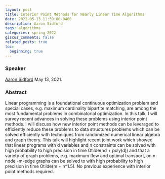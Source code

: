 ```yaml
---
layout: post
title: Interior Point Methods for Nearly Linear Time Algorithms
date: 2022-05-13 11:59:00-0400
description: Aaron Sidford
tags: algorithms
categories: spring-2022
giscus_comments: false
related_posts: true
toc:
  beginning: true
---
```


### Speaker 

[Aaron Sidford](https://web.stanford.edu/~sidford/)
May 13, 2021. 


### Abstract

Linear programming is a foundational continuous optimization problem and special cases, e.g. maximum cardinality bipartite matching, are among the most fundamental problems in combinatorial optimization. In this talk, I will survey recent advances in solving these problems using interior point methods. I will discuss how new interior point methods can be leveraged to efficiently reduce these problems to data structures problems which can be solved efficiently with techniques from randomized numerical linear algebra and graph theory. This talk will highlight recent joint work which showed that linear programs with d variables and n constraints can be solved with high probability to high precision in time Otilde(nd + poly(d)) and that a variety of graph problems, e.g. maximum flow and optimal transport, on n-node -m-edge graphs can be solved to with high probability to high precision in time Otilde(m + n^1.5). No previous experience with interior point methods required.
